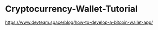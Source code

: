 # Cryptocurrency-Wallet-Tutorial
https://www.devteam.space/blog/how-to-develop-a-bitcoin-wallet-app/
